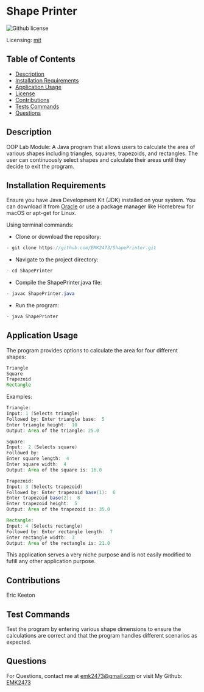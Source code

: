 # Shape Printer
![Github license](https://img.shields.io/badge/mit-blue.svg)
 
 Licensing: [mit](https://choosealicense.com/licenses/mit/)

## Table of Contents
- [Description](#description)
- [Installation Requirements](#installation-requirements)
- [Application Usage](#application-usage)
- [License](#licensing-information)
- [Contributions](#contributions)
- [Tests Commands](#tests-commands)
- [Questions](#questions)
## Description
OOP Lab Module: A Java program that allows users to calculate the area of various shapes including triangles, squares, trapezoids, and rectangles. The user can continuously select shapes and calculate their areas until they decide to exit the program.

## Installation Requirements
Ensure you have Java Development Kit (JDK) installed on your system. You can download it from [Oracle](https://www.oracle.com/java/technologies/downloads/) or use a package manager like Homebrew for macOS or apt-get for Linux. 

Using terminal commands: 

- Clone or download the repository: 
```Java 
- git clone https://github.com/EMK2473/ShapePrinter.git 
```

- Navigate to the project directory: 
```Java
- cd ShapePrinter 
```
- Compile the ShapePrinter.java file: 
```Java
- javac ShapePrinter.java 
```
- Run the program: 
```Java
- java ShapePrinter
```  

## Application Usage
The program provides options to calculate the area for four different shapes:  
```Java
Triangle 
Square 
Trapezoid 
Rectangle 
```
Examples: 
```Java
Triangle:  
Input: 1 (Selects triangle)
Followed by: Enter triangle base:  5 
Enter triangle height:  10 
Output: Area of the triangle: 25.0 
```
```Java
Square:  
Input:  2 (Selects square)
Followed by: 
Enter square length:  4 
Enter square width:  4 
Output: Area of the square is: 16.0 
```
```Java
Trapezoid:  
Input: 3 (Selects trapezoid)
Followed by: Enter trapezoid base(1):  6 
Enter trapezoid base(2):  8 
Enter trapezoid height:  5 
Output: Area of the trapezoid is: 35.0 
```
```Java
Rectangle:  
Input: 4 (Selects rectangle)
Followed by: Enter rectangle length:  7 
Enter rectangle width:  3 
Output: Area of the rectangle is: 21.0
```

This application serves a very niche purpose and is not easily modified to fufill any other application purpose.

## Contributions
Eric Keeton

## Test Commands
Test the program by entering various shape dimensions to ensure the calculations are correct and that the program handles different scenarios as expected.

## Questions
For Questions, contact me at emk2473@gmail.com or visit My Github: [EMK2473](https://github.com/EMK2473)
